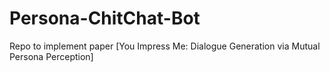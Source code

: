 # Persona-ChitChat-Bot
Repo to implement paper [You Impress Me: Dialogue Generation via Mutual Persona Perception]
